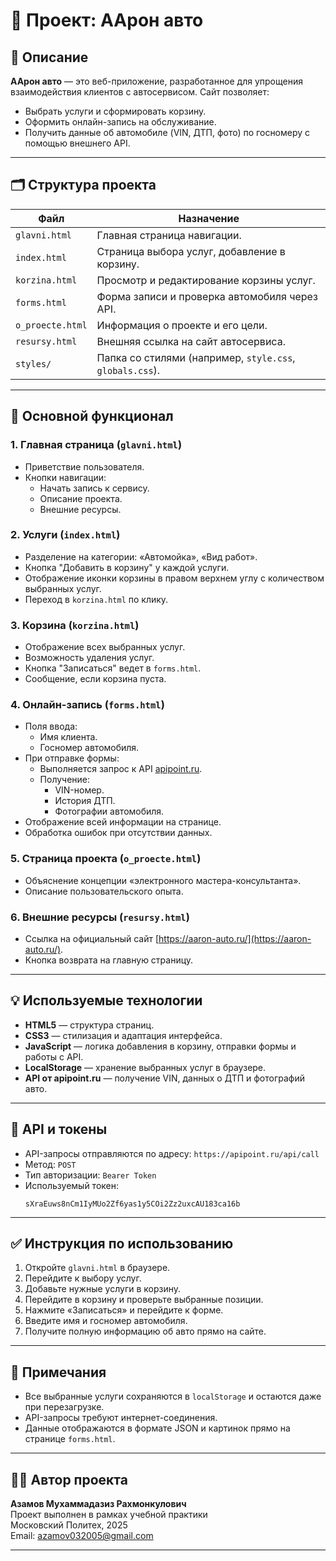 
# 📘 Проект: ААрон авто

## 📄 Описание

**ААрон авто** — это веб-приложение, разработанное для упрощения взаимодействия клиентов с автосервисом. Сайт позволяет:

- Выбрать услуги и сформировать корзину.
- Оформить онлайн-запись на обслуживание.
- Получить данные об автомобиле (VIN, ДТП, фото) по госномеру с помощью внешнего API.

---

## 🗂 Структура проекта

| Файл             | Назначение                                                  |
|------------------|--------------------------------------------------------------|
| `glavni.html`    | Главная страница навигации.                                 |
| `index.html`     | Страница выбора услуг, добавление в корзину.               |
| `korzina.html`   | Просмотр и редактирование корзины услуг.                   |
| `forms.html`     | Форма записи и проверка автомобиля через API.              |
| `o_proecte.html` | Информация о проекте и его цели.                            |
| `resursy.html`   | Внешняя ссылка на сайт автосервиса.                         |
| `styles/`        | Папка со стилями (например, `style.css`, `globals.css`).    |

---

## 🔧 Основной функционал

### 1. Главная страница (`glavni.html`)
- Приветствие пользователя.
- Кнопки навигации:
  - Начать запись к сервису.
  - Описание проекта.
  - Внешние ресурсы.

### 2. Услуги (`index.html`)
- Разделение на категории: «Автомойка», «Вид работ».
- Кнопка "Добавить в корзину" у каждой услуги.
- Отображение иконки корзины в правом верхнем углу с количеством выбранных услуг.
- Переход в `korzina.html` по клику.

### 3. Корзина (`korzina.html`)
- Отображение всех выбранных услуг.
- Возможность удаления услуг.
- Кнопка "Записаться" ведет в `forms.html`.
- Сообщение, если корзина пуста.

### 4. Онлайн-запись (`forms.html`)
- Поля ввода:
  - Имя клиента.
  - Госномер автомобиля.
- При отправке формы:
  - Выполняется запрос к API [apipoint.ru](https://apipoint.ru).
  - Получение:
    - VIN-номер.
    - История ДТП.
    - Фотографии автомобиля.
- Отображение всей информации на странице.
- Обработка ошибок при отсутствии данных.

### 5. Страница проекта (`o_proecte.html`)
- Объяснение концепции «электронного мастера-консультанта».
- Описание пользовательского опыта.

### 6. Внешние ресурсы (`resursy.html`)
- Ссылка на официальный сайт [https://aaron-auto.ru/](https://aaron-auto.ru/).
- Кнопка возврата на главную страницу.

---

## 💡 Используемые технологии

- **HTML5** — структура страниц.
- **CSS3** — стилизация и адаптация интерфейса.
- **JavaScript** — логика добавления в корзину, отправки формы и работы с API.
- **LocalStorage** — хранение выбранных услуг в браузере.
- **API от apipoint.ru** — получение VIN, данных о ДТП и фотографий авто.

---

## 🔐 API и токены

- API-запросы отправляются по адресу: `https://apipoint.ru/api/call`
- Метод: `POST`
- Тип авторизации: `Bearer Token`
- Используемый токен:  
  ```
  sXraEuws8nCm1IyMUo2Zf6yas1y5COi2Zz2uxcAU183ca16b
  ```

---

## ✅ Инструкция по использованию

1. Откройте `glavni.html` в браузере.
2. Перейдите к выбору услуг.
3. Добавьте нужные услуги в корзину.
4. Перейдите в корзину и проверьте выбранные позиции.
5. Нажмите «Записаться» и перейдите к форме.
6. Введите имя и госномер автомобиля.
7. Получите полную информацию об авто прямо на сайте.

---

## 📎 Примечания

- Все выбранные услуги сохраняются в `localStorage` и остаются даже при перезагрузке.
- API-запросы требуют интернет-соединения.
- Данные отображаются в формате JSON и картинок прямо на странице `forms.html`.

---

## 👨‍💻 Автор проекта

**Азамов Мухаммадазиз Рахмонкулович**  
Проект выполнен в рамках учебной практики  
Московский Политех, 2025  
Email: azamov032005@gmail.com

---
